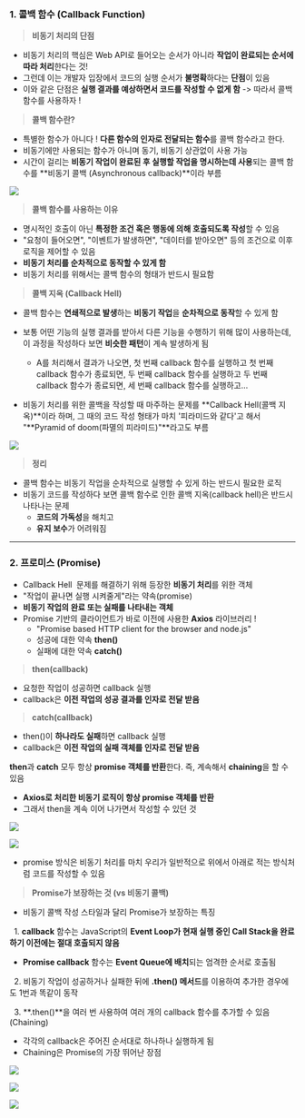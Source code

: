 
### **1. 콜백 함수 (Callback Function)**

> **비동기 처리의 단점**

-   비동기 처리의 핵심은 Web API로 들어오는 순서가 아니라 **작업이 완료되는 순서에 따라 처리**한다는 것!
-   그런데 이는 개발자 입장에서 코드의 실행 순서가 **불명확**하다는 **단점**이 있음
-   이와 같은 단점은 **실행 결과를 예상하면서 코드를 작성할 수 없게 함** -> 따라서 콜백 함수를 사용하자 !

> **콜백 함수란?**

-   특별한 함수가 아니다 ! **다른 함수의 인자로 전달되는 함수**를 콜백 함수라고 한다.
-   비동기에만 사용되는 함수가 아니며 동기, 비동기 상관없이 사용 가능
-   시간이 걸리는 **비동기 작업이 완료된 후 실행할 작업을 명시하는데 사용**되는 콜백 함수를 **비동기 콜백 (Asynchronous callback)**이라 부름

![](https://k.kakaocdn.net/dn/bRxYhb/btrPEENzNoD/Kc2koEMNdM02ZBrY2AaFkk/img.png)

> **콜백 함수를 사용하는 이유**

-   명시적인 호출이 아닌 **특정한 조건 혹은 행동에 의해 호출되도록 작성**할 수 있음
-   "요청이 들어오면", "이벤트가 발생하면", "데이터를 받아오면" 등의 조건으로 이후 로직을 제어할 수 있음
-   **비동기 처리를 순차적으로 동작할 수 있게 함**
-   비동기 처리를 위해서는 콜백 함수의 형태가 반드시 필요함

> **콜백 지옥 (Callback Hell)**

-   콜백 함수는 **연쇄적으로 발생**하는 **비동기 작업**을 **순차적으로 동작**할 수 있게 함
-   보통 어떤 기능의 실행 결과를 받아서 다른 기능을 수행하기 위해 많이 사용하는데, 이 과정을 작성하다 보면 **비슷한 패턴**이 계속 발생하게 됨
    -   A를 처리해서 결과가 나오면, 첫 번째 callback 함수를 실행하고 첫 번째 callback 함수가 종료되면, 두 번째 callback 함수를 실행하고 두 번째 callback 함수가 종료되면, 세 번째 callback 함수를 실행하고...  
          
        
-   비동기 처리를 위한 콜백을 작성할 때 마주하는 문제를 **Callback Hell(콜백 지옥)**이라 하며, 그 때의 코드 작성 형태가 마치 '피라미드와 같다'고 해서 "**Pyramid of doom(파멸의 피라미드)"**라고도 부름

![](https://k.kakaocdn.net/dn/t1KtH/btrPFCBCdow/jNKnfRwkv8NjyEMvK8b2d0/img.png)

> **정리**

-   콜백 함수는 비동기 작업을 순차적으로 실행할 수 있게 하는 반드시 필요한 로직
-   비동기 코드를 작성하다 보면 콜백 함수로 인한 콜백 지옥(callback hell)은 반드시 나타나는 문제
    -   **코드의 가독성**을 해치고
    -   **유지 보수**가 어려워짐

---

### **2. 프로미스 (Promise)**

-   Callback Hell  문제를 해결하기 위해 등장한 **비동기 처리**를 위한 객체
-   "작업이 끝나면 실행 시켜줄게"라는 약속(promise)
-   **비동기 작업의 완료 또는 실패를 나타내는 객체** 
-   Promise 기반의 클라이언트가 바로 이전에 사용한 **Axios** 라이브러리 !  
    -   "Promise based HTTP client for the browser and node.js"
    -   성공에 대한 약속 **then()**
    -   실패에 대한 약속 **catch()**

> **then(callback)**

-   요청한 작업이 성공하면 callback 실행
-   callback은 **이전 작업의 성공 결과를 인자로 전달 받음**

> **catch(callback)**

-   then()이 **하나라도 실패**하면 callback 실행
-   callback은 **이전 작업의 실패 객체를 인자로 전달 받음**

**then**과 **catch** 모두 항상 **promise 객체를 반환**한다. 즉, 계속해서 **chaining**을 할 수 있음

-   **Axios로 처리한 비동기 로직이 항상 promise 객체를 반환**
-   그래서 then을 계속 이어 나가면서 작성할 수 있던 것

![](https://k.kakaocdn.net/dn/mreYS/btrPCCXLGqC/yIUsfA7WrzCX5hffKB1ovK/img.png)

![](https://k.kakaocdn.net/dn/ddeXIL/btrPDkChBs4/DP0GDxK2qPk2xKNZ4Cs7nk/img.png)

-   promise 방식은 비동기 처리를 마치 우리가 일반적으로 위에서 아래로 적는 방식처럼 코드를 작성할 수 있음

> **Promise가 보장하는 것 (vs 비동기 콜백)**

-   비동기 콜백 작성 스타일과 달리 Promise가 보장하는 특징

  1. **callback** 함수는 JavaScript의 **Event Loop가 현재 실행 중인 Call Stack을 완료하기 이전에는 절대 호출되지 않음**

-   **Promise callback** 함수는 **Event Queue에 배치**되는 엄격한 순서로 호출됨

  2. 비동기 작업이 성공하거나 실패한 뒤에 **.then() 메서드**를 이용하여 추가한 경우에도 1번과 똑같이 동작

  3. **.then()**을 여러 번 사용하여 여러 개의 callback 함수를 추가할 수 있음 (Chaining)

-   각각의 callback은 주어진 순서대로 하나하나 실행하게 됨
-   Chaining은 Promise의 가장 뛰어난 장점

![](https://k.kakaocdn.net/dn/AcUFf/btrPE6iVqPj/4iTi5epaEKFd1KXVby7zX0/img.png)

![](https://k.kakaocdn.net/dn/dcEcer/btrPDGSKVyX/ZJy2XxxRXTpqvUWFuEcOj1/img.png)

![](https://k.kakaocdn.net/dn/biTUYe/btrPGduYW4a/KbAjlXHEzY0mUupqYOZYdK/img.png)
